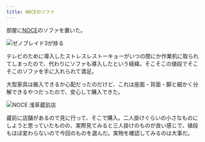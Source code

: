 ```yaml
---
title: NOCEのソファ
---
```

部屋に[NOCE](https://www.noce.co.jp/)のソファを置いた。

![](https://lh5.googleusercontent.com/OrnKuhA5m55kRwk5XCe5UWa3V2af6U6nDPzXCaKSN7MEAfvFsKiIh58rK26u9AfWrVH_O6aoQ3SrdtAjlLQ2P6MrSgf0McOJISOX3vIszf5xd4YARd680qdAiM3lwn_1ZuQhnuEt4wDMWePzgiaAxKQ "ゼノブレイド3が捗る")

テレビのために導入したストレスレストーキョーがいつの間にか作業机に取られてしまったので、代わりにソファも導入したという経緯。そこそこの値段でそこそこのソファを手に入れられて満足。

大型家具は搬入できるか心配だったのだけど、これは座面・背面・脚と細かく分解できるやつだったので、安心して購入できた。

![](https://lh3.googleusercontent.com/qu61oIQeDHpEwiZA06NC5zuRoKUHobMsnUxVJg4L2E_UcVULMbX_FuNts8ahVsGqLUvHKZn5_4AB74ErZI7jVpjIX8OSZ1xs3uBoaXbsjs808ToyoQVQVeEjeq3hXuQfR7v2uz8I19Dn5lXm_b4Syfw "NOCE 浅草蔵前店")

蔵前に店舗があるので見に行って、そこで購入。二人掛けぐらいの小さなものにしようと思っていたものの、実際見てみると三人掛けのものが良い感じで、値段もほぼ変わらないので今回のものを選んだ。実物を確認してみるのは大事だ。

